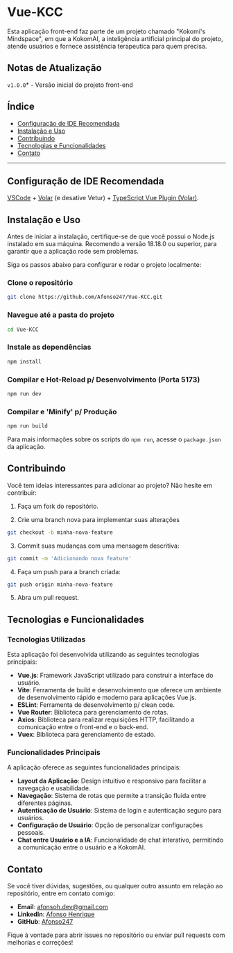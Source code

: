 # Vue-KCC

Esta aplicação front-end faz parte de um projeto chamado "Kokomi's Mindspace", em que a KokomAI, a inteligência artificial principal do projeto, atende usuários e fornece assistência terapeutica para quem precisa.

## Notas de Atualização

`v1.0.0`* - Versão inicial do projeto front-end

## Índice

- [Configuração de IDE Recomendada](#configuração-de-ide-recomendada)
- [Instalação e Uso](#instalação-e-uso)
- [Contribuindo](#contribuindo)
- [Tecnologias e Funcionalidades](#tecnologias-e-funcionalidades)
- [Contato](#contato)

---

## Configuração de IDE Recomendada

[VSCode](https://code.visualstudio.com/) + [Volar](https://marketplace.visualstudio.com/items?itemName=Vue.volar) (e desative Vetur) + [TypeScript Vue Plugin (Volar)](https://marketplace.visualstudio.com/items?itemName=Vue.vscode-typescript-vue-plugin).

## Instalação e Uso

Antes de iniciar a instalação, certifique-se de que você possui o Node.js instalado em sua máquina. Recomendo a versão 18.18.0 ou superior, para garantir que a aplicação rode sem problemas.

Siga os passos abaixo para configurar e rodar o projeto localmente:

### Clone o repositório
```bash
git clone https://github.com/Afonso247/Vue-KCC.git
```
### Navegue até a pasta do projeto
```bash
cd Vue-KCC
```

### Instale as dependências
```bash
npm install
```

### Compilar e Hot-Reload p/ Desenvolvimento (Porta 5173)

```sh
npm run dev
```

### Compilar e 'Minify' p/ Produção

```sh
npm run build
```
Para mais informações sobre os scripts do `npm run`, acesse o `package.json` da aplicação.

## Contribuindo

Você tem ideias interessantes para adicionar ao projeto? Não hesite em contribuir:

1. Faça um fork do repositório.

2. Crie uma branch nova para implementar suas alterações
```bash
git checkout -b minha-nova-feature
```

3. Commit suas mudanças com uma mensagem descritiva:
```bash
git commit -m 'Adicionando nova feature'
```

4. Faça um push para a branch criada:
```bash
git push origin minha-nova-feature
```

5. Abra um pull request.

## Tecnologias e Funcionalidades

### Tecnologias Utilizadas

Esta aplicação foi desenvolvida utilizando as seguintes tecnologias principais:

- **Vue.js**: Framework JavaScript utilizado para construir a interface do usuário.
- **Vite**: Ferramenta de build e desenvolvimento que oferece um ambiente de desenvolvimento rápido e moderno para aplicações Vue.js.
- **ESLint**: Ferramenta de desenvolvimento p/ clean code.
- **Vue Router**: Biblioteca para gerenciamento de rotas.
- **Axios**: Biblioteca para realizar requisições HTTP, facilitando a comunicação entre o front-end e o back-end.
- **Vuex**: Biblioteca para gerenciamento de estado.

### Funcionalidades Principais

A aplicação oferece as seguintes funcionalidades principais:

- **Layout da Aplicação**: Design intuitivo e responsivo para facilitar a navegação e usabilidade.
- **Navegação**: Sistema de rotas que permite a transição fluida entre diferentes páginas.
- **Autenticação de Usuário**: Sistema de login e autenticação seguro para usuários.
- **Configuração de Usuário**: Opção de personalizar configurações pessoais.
- **Chat entre Usuário e a IA**: Funcionalidade de chat interativo, permitindo a comunicação entre o usuário e a KokomAI.

## Contato

Se você tiver dúvidas, sugestões, ou qualquer outro assunto em relação ao repositório, entre em contato comigo:

- **Email**: afonsoh.dev@gmail.com
- **LinkedIn**: [Afonso Henrique](https://www.linkedin.com/in/afonso-h)
- **GitHub**: [Afonso247](https://github.com/Afonso247)

Fique à vontade para abrir issues no repositório ou enviar pull requests com melhorias e correções!

